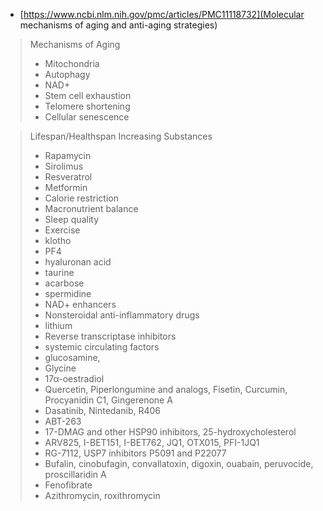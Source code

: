 - [https://www.ncbi.nlm.nih.gov/pmc/articles/PMC11118732](Molecular mechanisms of aging and anti-aging strategies)

> Mechanisms of Aging
> 
> - Mitochondria
> - Autophagy
> - NAD+
> - Stem cell exhaustion
> - Telomere shortening
> - Cellular senescence

> Lifespan/Healthspan Increasing Substances
> 
> - Rapamycin
> - Sirolimus
> - Resveratrol
> - Metformin
> - Calorie restriction
> - Macronutrient balance
> - Sleep quality
> - Exercise
> - klotho
> - PF4
> - hyaluronan acid
> - taurine
> - acarbose
> - spermidine
> - NAD+ enhancers
> - Nonsteroidal anti-inflammatory drugs
> - lithium
> - Reverse transcriptase inhibitors
> - systemic circulating factors
> - glucosamine,
> - Glycine
> - 17α-oestradiol
> - Quercetin, Piperlongumine and analogs, Fisetin, Curcumin, Procyanidin C1, Gingerenone A
> - Dasatinib, Nintedanib, R406
> - ABT-263
> - 17-DMAG and other HSP90 inhibitors, 25-hydroxycholesterol
> - ARV825, I-BET151, I-BET762, JQ1, OTX015, PFI-1JQ1
> - RG-7112, USP7 inhibitors P5091 and P22077
> - Bufalin, cinobufagin, convallatoxin, digoxin, ouabain, peruvocide, proscillaridin A
> - Fenofibrate
> - Azithromycin, roxithromycin